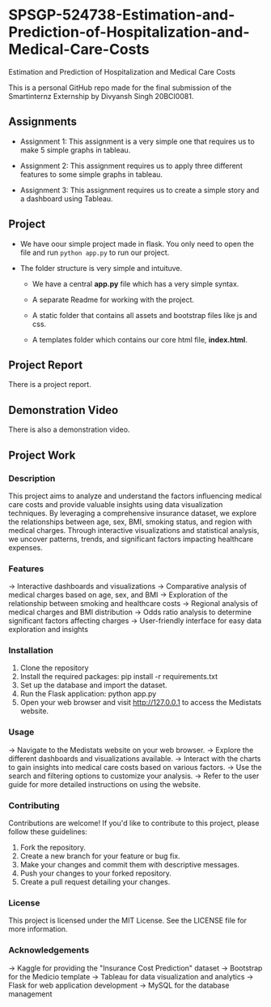 # SPSGP-524738-Estimation-and-Prediction-of-Hospitalization-and-Medical-Care-Costs
Estimation and Prediction of Hospitalization and Medical Care Costs

This is a personal GitHub repo made for the final submission of the Smartinternz Externship by Divyansh Singh 20BCI0081.

## Assignments

- Assignment 1: This assignment is a very simple one that requires us to make 5 simple graphs in tableau.

- Assignment 2: This assignment requires us to apply three different features to some simple graphs in tableau.

- Assignment 3: This assignment requires us to create a simple story and a dashboard using Tableau.

## Project

- We have oour simple project made in flask. You only need to open the file and run `python app.py` to run our project.

- The folder structure is very simple and intuituve.

    - We have a central **app.py** file which has a very simple syntax.

    - A separate Readme for working with the project.

    - A static folder that contains all assets and bootstrap files like js and css.

    - A templates folder which contains our core html file, **index.html**.

## Project Report

There is a project report.

## Demonstration Video 

There is also a demonstration video.

## Project Work

### Description

This project aims to analyze and understand the factors influencing medical care costs and provide valuable insights using data visualization techniques. By leveraging a comprehensive insurance dataset, we explore the relationships between age, sex, BMI, smoking status, and region with medical charges. Through interactive visualizations and statistical analysis, we uncover patterns, trends, and significant factors impacting healthcare expenses.

### Features

-> Interactive dashboards and visualizations
-> Comparative analysis of medical charges based on age, sex, and BMI
-> Exploration of the relationship between smoking and healthcare costs
-> Regional analysis of medical charges and BMI distribution
-> Odds ratio analysis to determine significant factors affecting charges
-> User-friendly interface for easy data exploration and insights

### Installation

1. Clone the repository
2. Install the required packages: pip install -r requirements.txt
3. Set up the database and import the dataset.
4. Run the Flask application: python app.py
5. Open your web browser and visit http://127.0.0.1 to access the Medistats website.

### Usage

-> Navigate to the Medistats website on your web browser.
-> Explore the different dashboards and visualizations available.
-> Interact with the charts to gain insights into medical care costs based on various factors.
-> Use the search and filtering options to customize your analysis.
-> Refer to the user guide for more detailed instructions on using the website.

### Contributing

Contributions are welcome! If you'd like to contribute to this project, please follow these guidelines:

1. Fork the repository.
2. Create a new branch for your feature or bug fix.
3. Make your changes and commit them with descriptive messages.
4. Push your changes to your forked repository.
5. Create a pull request detailing your changes.

### License

This project is licensed under the MIT License. See the LICENSE file for more information.

### Acknowledgements

-> Kaggle for providing the "Insurance Cost Prediction" dataset
-> Bootstrap for the Medicio template
-> Tableau for data visualization and analytics
-> Flask for web application development
-> MySQL for the database management
